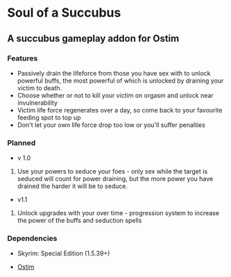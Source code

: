 # Soul of a Succubus
## A succubus gameplay addon for Ostim

### Features
- Passively drain the lifeforce from those you have sex with to unlock powerful buffs, the most powerful of which is unlocked by draining your victim to death.
- Choose whether or not to kill your victim on orgasm and unlock near invulnerability
- Victim life force regenerates over a day, so come back to your favourite feeding spot to top up
- Don't let your own life force drop too low or you'll suffer penalties

### Planned

- v 1.0
1. Use your powers to seduce your foes - only sex while the target is seduced will count for power draining, but the more power you have drained the harder it will be to seduce.
- v1.1
1. Unlock upgrades with your over time - progression system to increase the power of the buffs and seduction spells

### Dependencies

* Skyrim: Special Edition (1.5.39+)


* [Ostim](https://github.com/Sairion350/OStim)